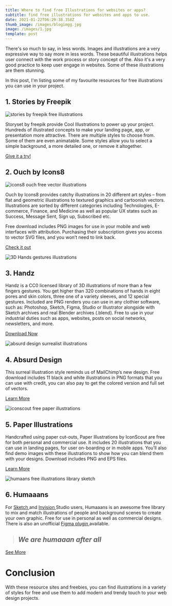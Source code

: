 ```yaml
---
title: Where to find free Illustrations for websites or apps?
subtitle: find free illustrations for websites and apps to use.
date: 2021-01-22T06:29:38.358Z
thumb_image: /images/blogimgg.jpg
image: /images/1.jpg
template: post
---
```

There's so much to say, in less words. Images and illustrations are a very expressive way to say more in less words. These beautiful illustrations helps user connect with the work process or story concept of the. Also it's a very good practice to keep user engage in websites. Some of these illustrations are them stunning.

In this post, I'm listing some of my favourite resources for free illustrations you can use in your project.

## 1. Stories by Freepik

<!--StartFragment-->

![stories by freepik free illustrations](https://superdevresources.com/wp-content/uploads/2020/05/stories-by-freepik-free-illustrations.jpg)

<!--EndFragment-->

Storyset by freepik provide Cool Illustrations to power up your project. Hundreds of illustrated concepts to make your landing page, app, or presentation more attractive. There are multiple styles to choose from. Some of them are even animatable. Some styles allow you to select a simple background, a more detailed one, or remove it altogether. 

[Give it a try!](https://www.freepik.com/storyset)

## 2. Ouch by Icons8

<!--StartFragment-->

![icons8 ouch free vector illustrations](https://superdevresources.com/wp-content/uploads/2019/11/icons8-ouch-illustrations.jpg)

<!--EndFragment-->

Ouch by Icons8 provides catchy illustrations in 20 different art styles – from flat and geometric illustrations to textured graphics and cartoonish vectors. Illustrations are sorted by different categories including Technologies, E-commerce, Finance, and Medicine as well as popular UX states such as Success, Message Sent, Sign up, Subscribed etc.

Free download includes PNG images for use in your mobile and web interfaces with attribution. Purchasing their subscription gives you access to vector SVG files, and you won’t need to link back.

[Check it out](https://icons8.com/ouch/)

<!--StartFragment-->

![3D Hands gestures illustrations](https://superdevresources.com/wp-content/uploads/2020/10/3D-Hands-gestures-illustrations.jpg)

<!--EndFragment-->

## 3. Handz

Handz is a CC0 licensed library of 3D illustrations of more than a few fingers gestures. You get higher than 320 combinations of hands in eight pores and skin colors, three one of a variety sleeves, and 12 special gestures. Included are PNG renders you can use in any clothier software, such as: Photoshop, Sketch, Figma, Studio or Illustrator alongside with Sketch archives and real Blender archives (.blend). Free to use in your industrial duties such as apps, websites, posts on social networks, newsletters, and more.

[Download Now](https://www.handz.design/)

<!--StartFragment-->

![absurd design surrealist illustrations](https://superdevresources.com/wp-content/uploads/2019/11/absurd-design-surrealist-illustrations.jpg)

<!--EndFragment-->

## 4. Absurd Design

This surreal illustration style reminds us of MailChimp’s new design. Free download includes 11 black and white illustrations in PNG formats that you can use with credit, you can also pay to get the colored version and full set of vectors.

[Learn More](https://absurd.design/)

<!--StartFragment-->

![iconscout free paper illustrations](https://superdevresources.com/wp-content/uploads/2019/11/iconscout-free-paper-illustrations.jpg)

<!--EndFragment-->

## 5. Paper Illustrations

Handcrafted using paper cut-outs, Paper Illustrations by IconScout are free for both personal and commercial use. It includes 20 illustrations that you can use in landing pages, for user on-boarding or in mobile apps. You’ll also find demo images with these illustrations to show how you can blend them with your designs. Download includes PNG and EPS files.

[Learn More](https://iconscout.com/paper-illustrations)

<!--StartFragment-->

![humaans free illustrations library sketch](https://superdevresources.com/wp-content/uploads/2019/11/humaans-free-illustrations-library-sketch.jpg)

<!--EndFragment-->

## 6. Humaaans

For [Sketch ](http://www.sketch.com)and [Invision ](https://www.invisionapp.com/studio)Studio users, Humaaans is an awesome free library to mix and match illustrations of people and background scenes to create your own graphic. Free for use in personal as well as commercial designs. There is also an unofficial [Figma plugin ](https://www.figma.com/community/plugin/739503328703046360)available.



> ## *We are humaaan after all*



[See More](https://www.humaaans.com/)



# Conclusion

With these resource sites and freebies, you can find illustrations in a variety of styles for free and use them to add modern and trendy touch to your web design projects.
